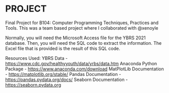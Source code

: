 # PROJECT
 Final Project for B104: Computer Programming Techniques, Practices and Tools.
 This was a team based project where I collaborated with @xenoyle

 Normally, you will need the Microsoft Access file for the YBRS 2021 database.
 Then, you will need the SQL code to extract the information.
 The Excel file that is provided is the result of this SQL code.

Resources Used:
YBRS Data - https://www.cdc.gov/healthyyouth/data/yrbs/data.htm
Anaconda Python Package - https://www.anaconda.com/download
MatPlotLib Documentation - https://matplotlib.org/stable/
Pandas Documentation - https://pandas.pydata.org/docs/
Seaborn Documentation - https://seaborn.pydata.org
